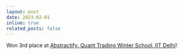 ```yaml
---
layout: post
date: 2023-02-01
inline: true
related_posts: false
---
```


Won 3rd place at [Abstractify, Quant Trading Winter School, IIT Delhi](https://unstop.com/workshops-webinars/quantitative-trading-winter-school-indian-institute-of-technology-iit-delhi-585723)!